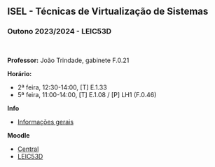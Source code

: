 ## ISEL - Técnicas de Virtualização de Sistemas
### Outono 2023/2024 - LEIC53D
<br>

**Professor:** João Trindade, gabinete F.0.21

**Horário:**
 - 2ª feira, 12:30-14:00, [T] E.1.33
 - 5ª feira, 11:00-14:00, [T] E.1.08 / [P] LH1 (F.0.46)

**Info**
 - [Informações gerais](https://github.com/isel-leic-tvs/info/blob/main/README.pt.md#t%C3%A9cnicas-de-virtualiza%C3%A7%C3%A3o-de-sistemas--system-virtualization-techniques)

**Moodle**
 - [Central](https://2324moodle.isel.pt/course/view.php?id=7508)
 - [LEIC53D](https://2324moodle.isel.pt/course/view.php?id=7558)
